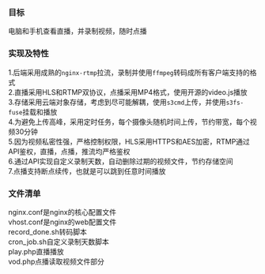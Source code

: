### 目标
电脑和手机查看直播，并录制视频，随时点播
### 实现及特性
1.后端采用成熟的`nginx-rtmp`拉流，录制并使用`ffmpeg`转码成所有客户端支持的格式  
2.直播采用HLS和RTMP双协议，点播采用MP4格式，使用开源的video.js播放  
3.存储采用云端对象存储，考虑到尽可能解耦，使用`s3cmd`上传，并使用`s3fs-fuse`挂载和播放  
4.为避免上传高峰，采用定时任务，每个摄像头随机时间上传，节约带宽，每个视频30分钟  
5.因为视频私密性强，严格控制权限，HLS采用HTTPS和AES加密，RTMP通过API鉴权，直播，点播，推流均严格鉴权  
6.通过API实现自定义录制天数，自动删除过期的视频文件，节约存储空间  
7.点播支持断点续传，也就是可以跳到任意时间播放

### 文件清单
nginx.conf是nginx的核心配置文件  
vhost.conf是nginx的web配置文件  
record_done.sh转码脚本  
cron_job.sh自定义录制天数脚本  
play.php直播播放  
vod.php点播读取视频文件部分